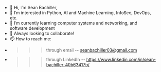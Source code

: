 - 👋 Hi, I’m Sean Bachiller, 
- 👀 I’m interested in Python, AI and Machine Learning, InfoSec, DevOps, etc.
- 🌱 I’m currently learning computer systems and networking, and software development
- 💞️ Always looking to collaborate!
- 📫 How to reach me: 
- >>>through email -- seanbachiller03@gmail.com
- >>>through LinkedIn -- https://www.linkedin.com/in/sean-bachiller-40b63417b/
